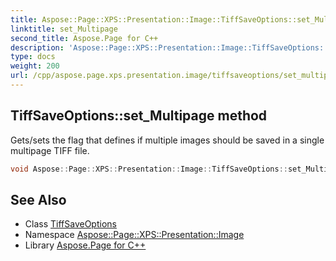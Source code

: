 ```yaml
---
title: Aspose::Page::XPS::Presentation::Image::TiffSaveOptions::set_Multipage method
linktitle: set_Multipage
second_title: Aspose.Page for C++
description: 'Aspose::Page::XPS::Presentation::Image::TiffSaveOptions::set_Multipage method. Gets/sets the flag that defines if multiple images should be saved in a single multipage TIFF file in C++.'
type: docs
weight: 200
url: /cpp/aspose.page.xps.presentation.image/tiffsaveoptions/set_multipage/
---
```

## TiffSaveOptions::set_Multipage method


Gets/sets the flag that defines if multiple images should be saved in a single multipage TIFF file.

```cpp
void Aspose::Page::XPS::Presentation::Image::TiffSaveOptions::set_Multipage(bool value)
```

## See Also

* Class [TiffSaveOptions](../)
* Namespace [Aspose::Page::XPS::Presentation::Image](../../)
* Library [Aspose.Page for C++](../../../)
